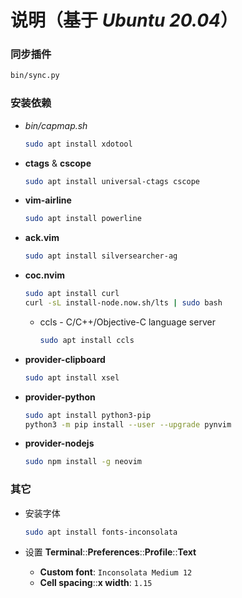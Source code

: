 说明（基于 *Ubuntu 20.04*）
====================================================================================================

### 同步插件

```sh
bin/sync.py
```

### 安装依赖

* *bin/capmap.sh*

  ```sh
  sudo apt install xdotool
  ```

* **ctags** & **cscope**

  ```sh
  sudo apt install universal-ctags cscope
  ```

* **vim-airline**

  ```sh
  sudo apt install powerline
  ```

* **ack.vim**

  ```sh
  sudo apt install silversearcher-ag
  ```

* **coc.nvim**

  ```sh
  sudo apt install curl
  curl -sL install-node.now.sh/lts | sudo bash
  ```

  * ccls - C/C++/Objective-C language server

    ```sh
    sudo apt install ccls
    ```

* **provider-clipboard**

  ```sh
  sudo apt install xsel
  ```

* **provider-python**

  ```sh
  sudo apt install python3-pip
  python3 -m pip install --user --upgrade pynvim
  ```

* **provider-nodejs**

  ```sh
  sudo npm install -g neovim
  ```

### 其它

* 安装字体

  ```sh
  sudo apt install fonts-inconsolata
  ```

* 设置 **Terminal**::**Preferences**::**Profile**::**Text**

  * **Custom font**: `Inconsolata Medium 12`
  * **Cell spacing**::**x width**: `1.15`
